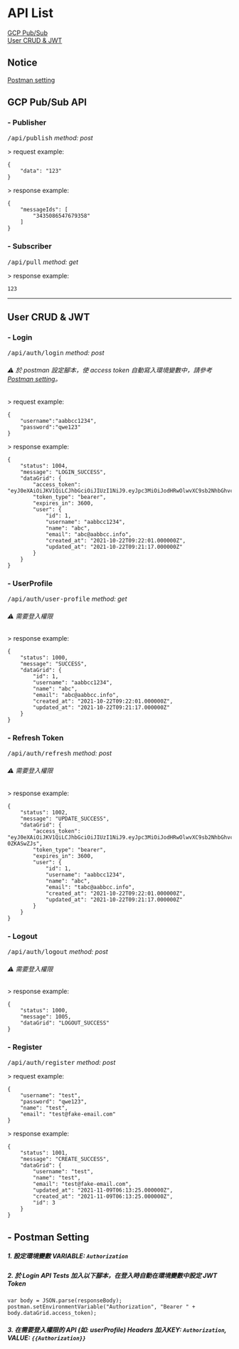 # API List<br>
[GCP Pub/Sub](#gcp-pubsub-api)<br>
[User CRUD & JWT](#user-crud-jwt)<br>
## Notice
[Postman setting](#-postman-setting)<br>
## GCP Pub/Sub API
### - Publisher
<kbd>/api/publish</kbd> *method: post*

\> request example:
```
{
    "data": "123"
}
```

\> response example:
```
{
    "messageIds": [
        "3435086547679358"
    ]
}
```

### - Subscriber
<kbd>/api/pull</kbd> *method: get*

\> response example:
```
123
```

---

## User CRUD & JWT
### - Login

<kbd>/api/auth/login</kbd> *method: post*

###### ⚠︎ 於 postman 設定腳本，使 access token 自動寫入環境變數中，請參考[Postman setting](#-postman-setting)。

\> request example:
```
{
    "username":"aabbcc1234",
    "password":"qwe123"
}
```

\> response example:
```
{
    "status": 1004,
    "message": "LOGIN_SUCCESS",
    "dataGrid": {
        "access_token": "eyJ0eXAiOiJKV1QiLCJhbGciOiJIUzI1NiJ9.eyJpc3MiOiJodHRwOlwvXC9sb2NhbGhvc3RcL2FwaVwvYXV0aFwvbG9naW4iLCJpYXQiOjE2MzY0Mzc5NjcsImV4cCI6MTYzNjQ0MTU2NywibmJmIjoxNjM2NDM3OTY3LCJqdGkiOiI2SVdpMnZEYzJISUlNVTV1Iiwic3ViIjoxLCJwcnYiOiIyM2JkNWM4OTQ5ZjYwMGFkYjM5ZTcwMWM0MDA4NzJkYjdhNTk3NmY3In0.87N07VGgRNwKckUmWqHuKCo8q9pZksCWfHiOht0VgEI",
        "token_type": "bearer",
        "expires_in": 3600,
        "user": {
            "id": 1,
            "username": "aabbcc1234",
            "name": "abc",
            "email": "abc@aabbcc.info",
            "created_at": "2021-10-22T09:22:01.000000Z",
            "updated_at": "2021-10-22T09:21:17.000000Z"
        }
    }
}
```
### - UserProfile
<kbd>/api/auth/user-profile</kbd> *method: get*
###### ⚠︎ 需要登入權限
\> response example:
```
{
    "status": 1000,
    "message": "SUCCESS",
    "dataGrid": {
        "id": 1,
        "username": "aabbcc1234",
        "name": "abc",
        "email": "abc@aabbcc.info",
        "created_at": "2021-10-22T09:22:01.000000Z",
        "updated_at": "2021-10-22T09:21:17.000000Z"
    }
}
```
### - Refresh Token
<kbd>/api/auth/refresh</kbd> *method: post*
###### ⚠︎ 需要登入權限
\> response example:
```
{
    "status": 1002,
    "message": "UPDATE_SUCCESS",
    "dataGrid": {
        "access_token": "eyJ0eXAiOiJKV1QiLCJhbGciOiJIUzI1NiJ9.eyJpc3MiOiJodHRwOlwvXC9sb2NhbGhvc3RcL2FwaVwvYXV0aFwvcmVmcmVzaCIsImlhdCI6MTYzNjQzNzk2NywiZXhwIjoxNjM2NDQxNzU5LCJuYmYiOjE2MzY0MzgxNTksImp0aSI6IkE2NWFmbWhMYTVUZlAzVFYiLCJzdWIiOjEsInBydiI6IjIzYmQ1Yzg5NDlmNjAwYWRiMzllNzAxYzQwMDg3MmRiN2E1OTc2ZjcifQ.nG7Adb_bWLoozBsHHJ6ZveGTCTrRsC6TK-0ZKASwZJs",
        "token_type": "bearer",
        "expires_in": 3600,
        "user": {
            "id": 1,
            "username": "aabbcc1234",
            "name": "abc",
            "email": "tabc@aabbcc.info",
            "created_at": "2021-10-22T09:22:01.000000Z",
            "updated_at": "2021-10-22T09:21:17.000000Z"
        }
    }
}
```
### - Logout
<kbd>/api/auth/logout</kbd> *method: post*
###### ⚠︎ 需要登入權限
\> response example:
```
{
    "status": 1000,
    "message": 1005,
    "dataGrid": "LOGOUT_SUCCESS"
}
```
### - Register
<kbd>/api/auth/register</kbd> *method: post*

\> request example:
```
{
    "username": "test",
    "password": "qwe123",
    "name": "test",
    "email": "test@fake-email.com"
}
```

\> response example:
```
{
    "status": 1001,
    "message": "CREATE_SUCCESS",
    "dataGrid": {
        "username": "test",
        "name": "test",
        "email": "test@fake-email.com",
        "updated_at": "2021-11-09T06:13:25.000000Z",
        "created_at": "2021-11-09T06:13:25.000000Z",
        "id": 3
    }
}
```
## - Postman Setting
##### 1. 設定環境變數 VARIABLE: `Authorization`
##### 2. 於 Login API Tests 加入以下腳本，在登入時自動在環境變數中設定 JWT Token

```
var body = JSON.parse(responseBody);
postman.setEnvironmentVariable("Authorization", "Bearer " + body.dataGrid.access_token);
```
##### 3. 在需要登入權限的 API (如: userProfile) Headers 加入KEY: `Authorization`, VALUE: `{{Authorization}}`
